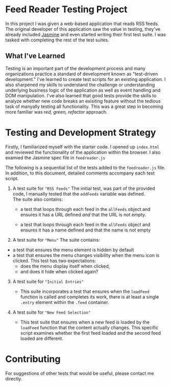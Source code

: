 # Feed Reader Testing Project

In this project I was given a web-based application that reads RSS feeds. The original developer of this application saw the value in testing, they've already included [Jasmine](http://jasmine.github.io/) and even started writing their first test suite.
I was tasked with completing the rest of the test suites.


## What I've Learned

Testing is an important part of the development process and many organizations practice a standard of development known as "test-driven development." I've learned to create test scripts for an existing application. I also sharpened my skills to understand the challenge or understanding underlying business logic of the application as well as event handling and DOM manipulation. I've also learned that good tests provide the skills to analyze whether new code breaks an exisiting feature without the tedious task of manyally testing all functionality. This was a great step in becoming more familiar was _red, green, refactor_ approach.

# Testing and Development Strategy

Firstly, I familiarized myself with the starter code. I opened up `index.html` and reviewed the functionality of the application within the browser. I also examied the Jasmine spec file in `feedreader.js`

The following is a sequential list of the tests added to the `feedreader.js` file.
In addition, to this document, detailed comments accompany each test script.

1. A test suite for `"RSS Feeds"`
  The initial test, was part of the provided code, I manually tested that the   `addFeeds` variable was defined.     
    The suite also contains:
    * a test that loops through each feed in the `allFeeds` object and ensures it has a URL defined _and_ that the URL is not empty.

    * a test that loops through each feed in the `allFeeds` object and ensures it has a name defined and that the name is not empty

2. A test suite for `"Menu"`
  The suite contains:
  * a test that ensures the menu element is hidden by default
  * a test that ensures the menu changes visibility when the menu icon is clicked.
    This test has two expectations:
      * does the menu display itself when clicked,
      * and does it hide when clicked again?

3. A test suite for `"Initial Entries"`
    * This suite incorporates a test that ensures when the `loadFeed` function is     called and completes its work, there is at least a single `.entry` element within the `.feed` container.

4. A test suite for `"New Feed Selection"`
    * This test suite that ensures when a new feed is loaded by the `loadFeed` function that the content actually changes. This specific script examines whether the first feed loaded and the second feed loaded are different.

# Contributing

For suggestions of other tests that would be useful, please contact me directly.
